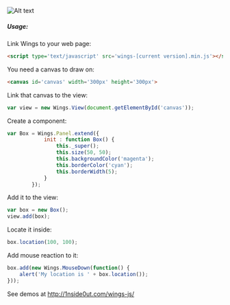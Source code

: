 ![Alt text](http://www.1nside0ut.com/wings-js/images/logo.svg "WingsJS")

##### Usage:

Link Wings to your web page:

```html
<script type='text/javascript' src='wings-[current version].min.js'></script>
```

You need a canvas to draw on:

```html
<canvas id='canvas' width='300px' height='300px'>
```

Link that canvas to the view:

```javascript
var view = new Wings.View(document.getElementById('canvas'));
```

Create a component:

```javascript
var Box = Wings.Panel.extend({
			init : function Box() {
				this._super();
				this.size(50, 50);
				this.backgroundColor('magenta');
				this.borderColor('cyan');
				this.borderWidth(5);
			}
		});
```

Add it to the view:

```javascript
var box = new Box();
view.add(box);
```

Locate it inside:

```javascript
box.location(100, 100);
```

Add mouse reaction to it:

```javascript
box.add(new Wings.MouseDown(function() {
	alert('My location is ' + box.location());
}));
```

See demos at http://1nside0ut.com/wings-js/